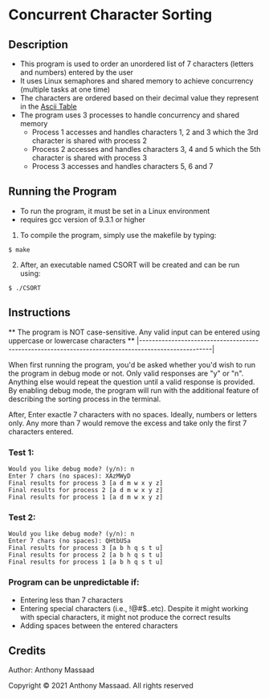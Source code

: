 # Concurrent Character Sorting

## Description
- This program is used to order an unordered list of 7 characters (letters and numbers) entered by the user
- It uses Linux semaphores and shared memory to achieve concurrency (multiple tasks at one time) 
- The characters are ordered based on their decimal value they represent in the [Ascii Table](https://github.com/Anthony-Massaad/Concurrent-Character-Sorting/blob/main/ASCII_Table.png)
- The program uses 3 processes to handle concurrency and shared memory
  - Process 1 accesses and handles characters 1, 2 and 3 which the 3rd character is shared with process 2
  - Process 2 accesses and handles characters 3, 4 and 5 which the 5th character is shared with process 3
  - Process 3 accesses and handles characters 5, 6 and 7 

## Running the Program
- To run the program, it must be set in a Linux environment
- requires gcc version of 9.3.1 or higher 

1. To compile the program, simply use the makefile by typing:
```
$ make
```
2. After, an executable named CSORT will be created and can be run using: 
``` 
$ ./CSORT
```

## Instructions
** The program is NOT case-sensitive. Any valid input can be entered using uppercase or lowercase characters ** 
|----------------------------------------------------------------------------------------------------|

When first running the program, you'd be asked whether you'd wish to run the program in debug mode or not. Only valid responses are "y" or "n". Anything else would repeat the question until a valid response is provided. By enabling debug mode, the program will run with the additional feature of describing the sorting process in the terminal.

After, Enter exactle 7 characters with no spaces. Ideally, numbers or letters only. Any more than 7 would remove the excess and take only the first 7 characters entered. 

### Test 1:
```
Would you like debug mode? (y/n): n
Enter 7 chars (no spaces): XAzMWyD
Final results for process 3 [a d m w x y z]
Final results for process 2 [a d m w x y z]
Final results for process 1 [a d m w x y z]
```
### Test 2:
```
Would you like debug mode? (y/n): n
Enter 7 chars (no spaces): QHtbUSa
Final results for process 3 [a b h q s t u]
Final results for process 2 [a b h q s t u]
Final results for process 1 [a b h q s t u]
```

### Program can be unpredictable if:
- Entering less than 7 characters
- Entering special characters (i.e., !@#$..etc). Despite it might working with special characters, it might not produce the correct results
- Adding spaces between the entered characters

## Credits
Author: Anthony Massaad

Copyright © 2021 Anthony Massaad. All rights reserved
